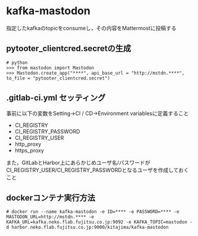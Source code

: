 # kafka-mastodon

指定したkafkaのtopicをconsumeし，その内容をMattermostに投稿する

## pytooter_clientcred.secretの生成

```
# python
>>> from mastodon import Mastodon
>>> Mastodon.create_app("****", api_base_url = "http://mstdn.****", to_file = "pytooter_clientcred.secret")
```

## .gitlab-ci.yml セッティング

事前に以下の変数をSetting->CI / CD->Environment variablesに定義すること

- CI_REGISTRY
- CI_REGISTRY_PASSWORD
- CI_REGISTRY_USER
- http_proxy
- https_proxy

また，GitLabとHarbor上にあらかじめユーザ名/パスワードがCI_REGISTRY_USER/CI_REGISTRY_PASSWORDとなるユーザを作成しておくこと

## dockerコンテナ実行方法

```
# docker run --name kafka-mastodon -e ID=**** -e PASSWORD=**** -e MASTODON_URL=http://mstdn.**** -e KAFKA_URL=kafka.neko.flab.fujitsu.co.jp:9092 -e KAFKA_TOPIC=mastodon -d harbor.neko.flab.fujitsu.co.jp:9000/kitajima/kafka-mastodon
```
